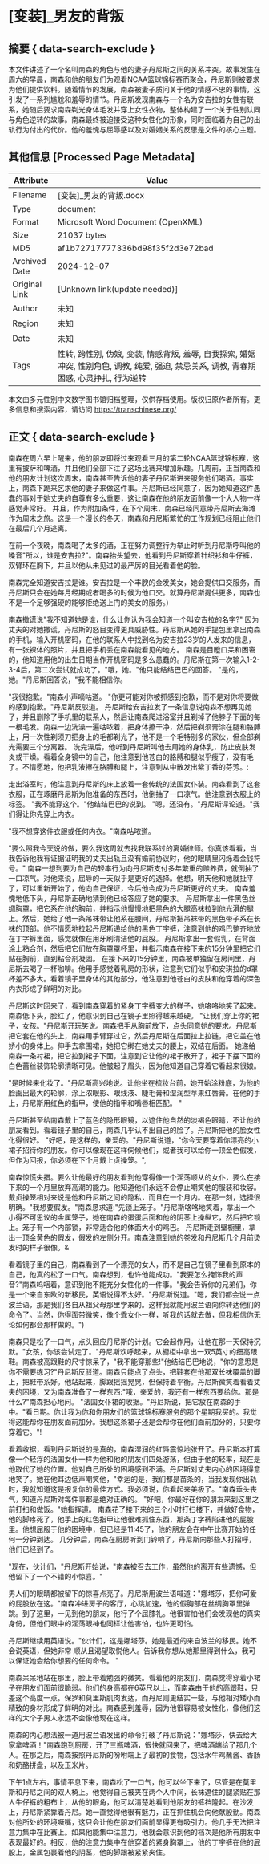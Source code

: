 # [变装]_男友的背叛



## 摘要  { data-search-exclude }

<!-- tcd_abstract -->
本文件讲述了一个名叫南森的角色与他的妻子丹尼斯之间的关系冲突。故事发生在周六的早晨，南森和他的朋友们为观看NCAA篮球锦标赛而聚会，丹尼斯则被要求为他们提供饮料。随着情节的发展，南森被妻子质问关于他的情感不忠的事情，这引发了一系列尴尬和羞辱的情节。丹尼斯发现南森与一个名为安吉拉的女性有联系，她随后要求南森剃光身体毛发并穿上女性衣物，整体构建了一个关于性别认同与角色逆转的故事。南森最终被迫接受这种女性化的形象，同时面临着为自己的出轨行为付出的代价。他的羞愧与屈辱感以及对婚姻关系的反思是文件的核心主题。

<!-- tcd_abstract_end -->

## 其他信息 [Processed Page Metadata]

| Attribute       | Value                                  |
|-----------------|----------------------------------------|
| Filename        | [变装]_男友的背叛.docx                             |
| Type            | document                                 |
| Format          | Microsoft Word Document (OpenXML)                               |
| Size            | 21037 bytes                           |
| MD5             | af1b72717777336bd98f35f2d3e72bad                                  |
| Archived Date   | 2024-12-07                             |
| Original Link   | [Unknown link(update needed)]                         |
| Author          | 未知                               |
| Region          | 未知                               |
| Date            | 未知                                 |
| Tags            | 性转, 跨性别, 伪娘, 变装, 情感背叛, 羞辱, 自我探索, 婚姻冲突, 性别角色, 调教, 纯爱, 强迫, 禁忌关系, 调教, 青春期困惑, 心灵挣扎, 行为逆转                                 |

本文由多元性别中文数字图书馆归档整理，仅供存档使用。版权归原作者所有。更多信息和搜索内容，请访问 <https://transchinese.org/>


## 正文 { data-search-exclude }

<!-- tcd_main_text -->
南森在周六早上醒来，他的朋友即将过来观看三月的第二轮NCAA篮球锦标赛，这里有披萨和啤酒，并且他们全部下注了这场比赛来增加乐趣。几周前，正当南森和他的朋友计划这次周末，南森甚至告诉他的妻子丹尼斯进来服务他们喝酒。事实上，南森下跪来乞求他的妻子来做这件事。丹尼斯已经同意了，因为她知道这件愚蠢的事对于她丈夫的自尊有多么重要，这让南森在他的朋友面前像一个大人物一样感觉非常好。 并且，作为附加条件，在下个周末，南森已经同意带丹尼斯去海滩作为周末之旅。这是一个漫长的冬天，南森和丹尼斯繁忙的工作规划已经阻止他们在最后几个月逃离。

在前一个夜晚，南森喝了太多的酒，正在努力调整行为举止时听到丹尼斯呼叫他的嗓音"所以，谁是安吉拉?"。南森抬头望去，他看到丹尼斯穿着针织衫和牛仔裤，双臂环在胸下，并且以他从未见过的最严厉的目光看着他的脸。

南森完全知道安吉拉是谁。安吉拉是一个丰腴的金发美女，她会提供口交服务，而丹尼斯只会在她每月经期或者喝多的时候为他口交。就算丹尼斯提供更多，南森也不是一个足够强硬的能够拒绝送上门的美女的服务。)

南森撒谎说"我不知道她是谁，什么让你认为我会知道一个叫安吉拉的名字?" 因为丈夫的对她撒谎，丹尼斯的怒目变得更具威胁性。丹尼斯从她的手提包里拿出南森的手机，输入开机密码，在他的联系人中找到名为安吉拉23岁的人发来的信息，有一张裸体的照片，并且把手机丢在南森能看见的地方。 南森是目瞪口呆和困窘的，他知道用他的出生日期当作开机密码是多么愚蠢的。丹尼斯在第一次输入1-2-3-4后，第二次尝试就成功了。"哦，她。"他只能结结巴巴的回答。 "是的，她。"丹尼斯回答说，"我不能相信你。

"我很抱歉。"南森小声嘀咕道。 "你更可能对你被抓感到抱歉，而不是对你将要做的感到抱歉。"丹尼斯反驳道。 丹尼斯给安吉拉发了一条信息说南森不想再见她了，并且删除了手机里的联系人，然后让南森爬进浴室并且剃掉了他脖子下面的每一根毛发。南森一边洗澡一遍咕哝着，把身体擦干净，然后把剃须膏涂在腿和胳膊上，用一次性剃须刀把身上的毛都剃光了，他不是一个毛特别多的家伙，但全部剃光需要三个分离器。 洗完澡后，他听到丹尼斯叫他去用她的身体乳，防止皮肤发炎或干燥。看着全身镜中的自己，他注意到他苍白的胳膊和腿似乎瘦了，没有毛了。不情愿地，他把乳液擦在胳膊和腿上，注意到从中散发出紫丁香的芬芳。:

走出浴室时，他注意到丹尼斯的床上放着一套传统的法国女仆装。南森看到了这套衣服，正在琢磨丹尼斯为他准备的东西时，他倒抽了一口凉气。他注意到衣服上的标签。 "我不能穿这个。"他结结巴巴的说到。 "嗯，还没有。"丹尼斯评论道。"我们得让你先穿上内衣。

"我不想穿这件衣服或任何内衣。"南森咕哝道。

"要么照我今天说的做，要么我这周就去找我联系过的离婚律师。你真该看看，当我告诉他我有证据证明我的丈夫出轨且没有婚前协议时，他的眼睛里闪烁着金钱符号。" 南森一想到要为自己的轻率行为向丹尼斯支付多年繁重的赡养费，就倒抽了一口凉气。对他来说，屈辱的一天似乎是更好的选择。他想，明天他和她就扯平了，可以重新开始了，他向自己保证，今后他会成为丹尼斯更好的丈夫。 南森羞愧地低下头，丹尼斯正确地猜到他已经答应了她的要求。 丹尼斯拿出一件黑色丝绸胸罩，把它系在他的胸前，并指示他慢慢地把黑色的大腿高袜拉到他光滑的腿上。然后，她给了他一条吊袜带让他系在腰间，丹尼斯把吊袜带的黑色带子系在长袜的顶部。他不情愿地拉起丹尼斯递给他的黑色丁字裤，注意到他的鸡巴整齐地放在丁字裤里面，感觉就像在用牙刷清洁他的屁股。 丹尼斯拿出一套假乳，在背面涂上粘合剂，然后把它们放在胸罩罩杯里，并指示南森在接下来的15分钟里把它们贴在胸前，直到粘合剂凝固。 在接下来的15分钟里，南森被单独留在房间里，丹尼斯去喝了一杯咖啡。他用手感觉着乳房的形状，注意到它们似乎和安琪拉的d罩杯差不多大。看着镜子里身体的其他部分，他注意到他苍白的皮肤和他穿着的深色内衣形成了鲜明的对比。

丹尼斯这时回来了，看到南森穿着的紧身丁字裤变大的样子，她咯咯地笑了起来。南森低下头，脸红了，他意识到自己在镜子里照得越来越硬。 "让我们穿上你的裙子，女孩。"丹尼斯开玩笑说。南森把手从胸前放下，点头同意她的要求。丹尼斯把它套在他的头上，南森用手臂穿过它，然后丹尼斯在后面拉上拉链，把它盖在他娇小的身体上。伸手去拿围裙，她把它绑在她丈夫的腰上，双结在后面。 她递给南森一条衬裙，把它拉到裙子下面，注意到它让他的裙子散开了，裙子下摆下面的白色蕾丝装饰轮廓清晰可见。他皱起了眉头，因为他知道自己穿着它看起来很娘。

"是时候来化妆了。"丹尼斯高兴地说。让他坐在梳妆台前，她开始涂粉底，为他的脸画出最大的轮廓，涂上浓眼影、眼线液、睫毛膏和湿润型苹果红唇膏。在他的手上，丹尼斯用红色的指甲，使他的指甲和嘴唇相匹配。 "

丹尼斯甚至给南森戴上了蓝色的隐形眼镜，以遮住他自然的淡褐色眼睛，不让他的朋友看到。看着镜子里的自己，南森几乎认不出自己的脸了。丹尼斯把他的脸女性化得很好。 "好吧，是这样的，亲爱的。"丹尼斯说道，"你今天要穿着你漂亮的小裙子招待你的朋友。你可以像现在这样伺候他们，或者我可以给你一顶金色假发，但作为回报，你必须在下个月戴上贞操笼。",

南森惊慌失措。要么让他最好的朋友看到他穿得像一个淫荡顺从的女仆，要么在接下来的一个月里放弃高潮的能力。他知道他们永远不会停止嘲笑他的服装和妆容。戴贞操笼相对来说是他和丹尼斯之间的隐私，而且在一个月内。在那一刻，选择很明确。"我想要假发。"南森恳求道:"先锁上笼子。"丹尼斯咯咯地笑着，拿出一个小得不可思议的金属笼子，她在南森的蛋蛋后面和他的阴茎上操纵它，然后把它锁上。笼子有一个内部锁，非常适合他的体面大小的鸡巴。 丹尼斯走到壁橱里，拿出一顶金黄色的假发，假发的左侧分开。南森注意到她的卷发和丹尼斯几个月前烫发时的样子很像。&

看着镜子里的自己，南森看到了一个漂亮的女人，而不是自己在镜子里看到原本的自己，他真的松了一口气。南森想到，也许他能成功。"我要怎么掩饰我的声音?"南森呜咽着，意识到他不能充分女性化的一件事。"我会告诉你的兄弟们，你是一个来自东欧的新移民，英语说得不太好。"丹尼斯说道。"嗯，我们都会说一点波兰语，那是我们各自从祖父母那里学来的。这样我就能用波兰语向你转达他们的命令了。当然，你得面带微笑，像个乖女仆一样，听我的话就去做，但我相信你无论如何都会那样做的。")

南森只是松了一口气，点头回应丹尼斯的计划。它会起作用，让他在那一天保持沉默。"女孩，你该尝试走了。"丹尼斯欢呼起来，从橱柜中拿出一双5英寸的细高跟鞋。南森被高跟鞋的尺寸惊呆了，"我不能穿那些!"他结结巴巴地说，"你的意思是你不需要练习?"丹尼斯反驳道。南森只能点了点头，把鞋套在他那双长袜覆盖的脚上，把鞋带系好。他站起来，脚跟摇摇晃晃，但保持着平衡。丹尼斯微笑着看着丈夫的困境，又为南森准备了一样东西:"哦，亲爱的，我还有一样东西要给你。那是什么?"南森担心地问。 "法国女仆裙的收据。"丹尼斯说，把它放在南森的手中。"看日期。你让我为你和你朋友们的篮球锦标赛服务的那个星期我买的。我觉得这能帮你在朋友面前加分。我想这条裙子还是会帮你在他们面前加分的，只要你穿着它。"!

看着收据，看到丹尼斯说的是真的，南森湿润的红唇震惊地张开了。丹尼斯本打算像一个轻浮的法国女仆一样为他和他的朋友们四处游荡，但由于他的轻率，现在是他取代了她的位置。他对自己所处的困境感到不满。丹尼斯对丈夫内心的困境得意地笑了。她在他耳边低声嘲笑他，"幸运的是，我们都是苗条的，当我发现你出轨时，我就知道这是报复你的最佳方式。我必须说，你看起来美极了。"南森垂头丧气，知道丹尼斯对每件事都是绝对正确的。 "好吧，你最好在你的朋友来到这里之前打扫和做饭。"她指挥道。 南森花了接下来的三个小时打扫楼下，并做好食物，他的脚疼死了，他手上的红色指甲让他很难抓住东西，那条丁字裤陷进他的屁股里。他想屈服于他的困境中，但已经是11:45了，他的朋友会在中午比赛开始的任何一分钟到达。 几分钟后，南森在厨房听到门铃响了，丹尼斯向那些人打招呼，他们已经到了。

"现在，伙计们，"丹尼斯开始说，"南森被召去工作，虽然他的离开有些遗憾，但他留下了一个不错的小惊喜。"

男人们的眼睛都被留下的惊喜点亮了。丹尼斯用波兰语喊道："娜塔莎，把你可爱的屁股放在这。"南森冲进房子的客厅，心跳加速，他的假胸部在丝绸胸罩里弹跳。到了这里，一见到他的朋友，他行了个屈膝礼。他很害怕他们会发现他的真实身份，但他们眼中的淫荡眼神也同样让他害怕，也许更可怕。

丹尼斯继续用英语说。"伙计们，这是娜塔莎。她是最近的来自波兰的移民。她不会说英语，但她非常 顺从且渴望取悦他人。告诉我你想从她那里得到什么，我可以保证她会给你想要的任何命令。 "

南森呆呆地站在那里，脸上带着勉强的微笑。看着他的朋友们，南森觉得穿着小裙子在朋友们面前很脆弱。他们的身高都在6英尺以上，而南森由于他的高跟鞋，只差这个高度一点。保罗和莫里斯肌肉发达，而丹尼则更结实一些，与他相对矮小而精致的身材形成了鲜明的对比。南森感到羞辱，因为他很容易被女性化，像他们这样的大个子男人永远不会像他现在这样。

南森的内心想法被一道用波兰语发出的命令打破了丹尼斯说："娜塔莎，快去给大家拿啤酒！"南森跑到厨房，开了三瓶啤酒，很快就回来了，把啤酒端给了那几个人。在那之后，南森按照丹尼斯的吩咐端上了最初的食物，包括水牛鸡蘸酱、香肠和奶酪拼盘，以及玉米片。

下午1点左右，事情平息下来，南森松了一口气，他可以坐下来了，尽管是在莫里斯和丹尼之间的双人椅上。他觉得自己被夹在两个人中间，长袜遮住的腿紧贴在那人牛仔裤的粗布上，从他的眼角，他可以清楚地看到他朋友的裤裆隆起。在沙发上，丹尼斯紧靠着丹尼。她一直觉得他很有魅力，正在抓住机会向他献殷勤。南森对他所处的环境噘嘴，这只会让他在朋友们面前显得更有吸引力。他几乎无法把注意力集中在比赛上。如果他能集中注意力，他就会意识到他的档次是他所有朋友中表现最好的。相反，他的注意力集中在他穿着的紧身胸罩上，他的丁字裤在他的屁股上，金属包裹着他的阴茎，他的脚跟被紧紧夹住。
<!-- tcd_main_text_end -->

